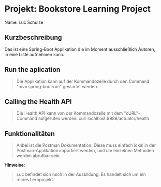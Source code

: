 # Projekt: Bookstore Learning Project

Name: Luc Schulze



## Kurzbeschreibung
Das ist eine Spring-Boot Applikation die im Moment ausschließlich Autoren, in eine Liste aufnehmen kann.

## Run the aplication
> Die Applikation kann auf der Kommandozeile durch den Command "mvn spring-boot:run" gestartet werden.

## Calling the Health API
> Die Health API kann von der Kommandozeile mit dem "cURL"-Command aufgerufen werden:
curl localhost:9988/actuator/health

## Funktionalitäten
> Anbei ist die Postman Dokumentation. Diese muss einfach lokal in der Postman-Applikation importiert werden, und die einzelnen
> Methoden werden abrufbar sein.

**Hinweise**:
> Luc befindet sich noch in der Ausbildung. Es handelt sich um ein reines Lernprojekt.
